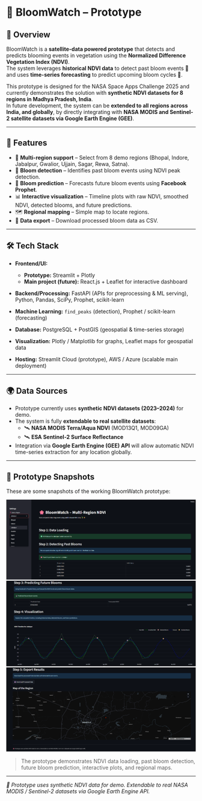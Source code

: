 # 🌸 BloomWatch – Prototype

## 📌 Overview
BloomWatch is a **satellite-data powered prototype** that detects and predicts blooming events in vegetation using the **Normalized Difference Vegetation Index (NDVI)**.  
The system leverages **historical NDVI data** to detect past bloom events 🌱 and uses **time-series forecasting** to predict upcoming bloom cycles 🔮.  

This prototype is designed for the NASA Space Apps Challenge 2025 and currently demonstrates the solution with **synthetic NDVI datasets for 8 regions in Madhya Pradesh, India**.  
In future development, the system can be **extended to all regions across India, and globally**, by directly integrating with **NASA MODIS and Sentinel-2 satellite datasets via Google Earth Engine (GEE)**.

---

## 🚀 Features
- 📍 **Multi-region support** – Select from 8 demo regions (Bhopal, Indore, Jabalpur, Gwalior, Ujjain, Sagar, Rewa, Satna).  
- 🌸 **Bloom detection** – Identifies past bloom events using NDVI peak detection.  
- 🔮 **Bloom prediction** – Forecasts future bloom events using **Facebook Prophet**.  
- 📊 **Interactive visualization** – Timeline plots with raw NDVI, smoothed NDVI, detected blooms, and future predictions.  
- 🗺️ **Regional mapping** – Simple map to locate regions.  
- 💾 **Data export** – Download processed bloom data as CSV.  

---

## 🛠️ Tech Stack

- **Frontend/UI:** 
  - **Prototype:** Streamlit + Plotly  
  - **Main project (future):** React.js + Leaflet for interactive dashboard  

- **Backend/Processing:** FastAPI (APIs for preprocessing & ML serving), Python, Pandas, SciPy, Prophet, scikit-learn  

- **Machine Learning:** `find_peaks` (detection), Prophet / scikit-learn (forecasting)  

- **Database:** PostgreSQL + PostGIS (geospatial & time-series storage)  

- **Visualization:** Plotly / Matplotlib for graphs, Leaflet maps for geospatial data  

- **Hosting:** Streamlit Cloud (prototype), AWS / Azure (scalable main deployment)  
 

---

## 🌍 Data Sources
- Prototype currently uses **synthetic NDVI datasets (2023–2024)** for demo.  
- The system is fully **extendable to real satellite datasets**:  
  - 🛰️ **NASA MODIS Terra/Aqua NDVI** (MOD13Q1, MOD09GA)  
  - 🛰️ **ESA Sentinel-2 Surface Reflectance**  
- Integration via **Google Earth Engine (GEE) API** will allow automatic NDVI time-series extraction for any location globally.  

---

## 📸 Prototype Snapshots

These are some snapshots of the working BloomWatch prototype:

![Snapshot 1](img1.png)  
![Snapshot 2](img2.png)  
![Snapshot 3](img3.png)  

> The prototype demonstrates NDVI data loading, past bloom detection, future bloom prediction, interactive plots, and regional maps.

---

*🌸 Prototype uses synthetic NDVI data for demo. Extendable to real NASA MODIS / Sentinel-2 datasets via Google Earth Engine API.*
